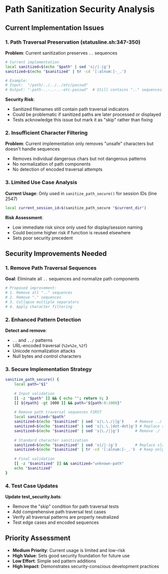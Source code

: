 # Path Sanitization Security Analysis

## Current Implementation Issues

### 1. Path Traversal Preservation (statusline.sh:347-350)
**Problem**: Current sanitization preserves `..` sequences
```bash
# Current implementation
local sanitized=$(echo "$path" | sed 's|/|-|g')
sanitized=$(echo "$sanitized" | tr -cd '[:alnum:]-_.')

# Example:
# Input:  "/path/../../../etc/passwd"
# Output: "-path-..-..-..-etc-passwd"  # Still contains ".." sequences!
```

**Security Risk**: 
- Sanitized filenames still contain path traversal indicators
- Could be problematic if sanitized paths are later processed or displayed
- Tests acknowledge this issue but mark it as "skip" rather than fixing

### 2. Insufficient Character Filtering
**Problem**: Current implementation only removes "unsafe" characters but doesn't handle sequences
- Removes individual dangerous chars but not dangerous patterns
- No normalization of path components
- No detection of encoded traversal attempts

### 3. Limited Use Case Analysis
**Current Usage**: Only used in `sanitize_path_secure()` for session IDs (line 2547)
```bash
local current_session_id=$(sanitize_path_secure "$current_dir")
```

**Risk Assessment**:
- Low immediate risk since only used for display/session naming
- Could become higher risk if function is reused elsewhere
- Sets poor security precedent

## Security Improvements Needed

### 1. Remove Path Traversal Sequences
**Goal**: Eliminate all `..` sequences and normalize path components
```bash
# Proposed improvement:
# 1. Remove all ".." sequences
# 2. Remove "." sequences  
# 3. Collapse multiple separators
# 4. Apply character filtering
```

### 2. Enhanced Pattern Detection
**Detect and remove**:
- `..` and `../` patterns
- URL-encoded traversal (`%2e%2e`, `%2f`)
- Unicode normalization attacks
- Null bytes and control characters

### 3. Secure Implementation Strategy
```bash
sanitize_path_secure() {
    local path="$1"
    
    # Input validation
    [[ -z "$path" ]] && { echo ""; return 0; }
    [[ ${#path} -gt 1000 ]] && path="${path:0:1000}"
    
    # Remove path traversal sequences FIRST
    local sanitized="$path"
    sanitized=$(echo "$sanitized" | sed 's|\.\./||g')     # Remove ../
    sanitized=$(echo "$sanitized" | sed 's|\.\.|dot-dot|g') # Replace remaining ..
    sanitized=$(echo "$sanitized" | sed 's|\./||g')       # Remove ./
    
    # Standard character sanitization
    sanitized=$(echo "$sanitized" | sed 's|/|-|g')        # Replace slashes
    sanitized=$(echo "$sanitized" | tr -cd '[:alnum:]-_.')  # Keep only safe chars
    
    # Final validation
    [[ -z "$sanitized" ]] && sanitized="unknown-path"
    echo "$sanitized"
}
```

### 4. Test Case Updates
**Update test_security.bats**:
- Remove the "skip" condition for path traversal tests
- Add comprehensive path traversal test cases
- Verify all traversal patterns are properly neutralized
- Test edge cases and encoded sequences

## Priority Assessment
- **Medium Priority**: Current usage is limited and low-risk
- **High Value**: Sets good security foundation for future use
- **Low Effort**: Simple sed pattern additions
- **High Impact**: Demonstrates security-conscious development practices